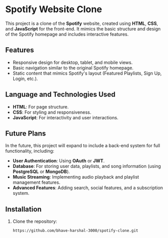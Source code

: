# Spotify Website Clone

This project is a clone of the **Spotify** website, created using **HTML**, **CSS**, and **JavaScript** for the front-end. It mimics the basic structure and design of the Spotify homepage and includes interactive features.

## Features
- Responsive design for desktop, tablet, and mobile views.
- Basic navigation similar to the original Spotify homepage.
- Static content that mimics Spotify's layout (Featured Playlists, Sign Up, Login, etc.).

## Language and Technologies Used
- **HTML**: For page structure.
- **CSS**: For styling and responsiveness.
- **JavaScript**: For interactivity and user interactions.

## Future Plans
In the future, this project will expand to include a back-end system for full functionality, including:
- **User Authentication**: Using **OAuth** or **JWT**.
- **Database**: For storing user data, playlists, and song information (using **PostgreSQL** or **MongoDB**).
- **Music Streaming**: Implementing audio playback and playlist management features.
- **Advanced Features**: Adding search, social features, and a subscription system.

## Installation

1. Clone the repository:
   ```bash
   https://github.com/bhave-harshal-3000/spotify-clone.git
